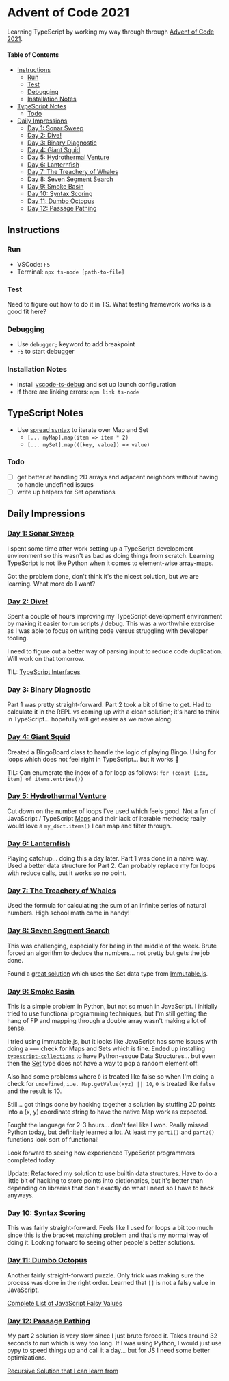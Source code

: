 # Advent of Code 2021

Learning TypeScript by working my way through through [Advent of Code 2021](https://adventofcode.com/2021).

#### Table of Contents

<!-- TOC -->

- [Instructions](#instructions)
  - [Run](#run)
  - [Test](#test)
  - [Debugging](#debugging)
  - [Installation Notes](#installation-notes)
- [TypeScript Notes](#typescript-notes)
  - [Todo](#todo)
- [Daily Impressions](#daily-impressions)
  - [Day 1: Sonar Sweep](#day-1-sonar-sweep)
  - [Day 2: Dive!](#day-2-dive)
  - [Day 3: Binary Diagnostic](#day-3-binary-diagnostic)
  - [Day 4: Giant Squid](#day-4-giant-squid)
  - [Day 5: Hydrothermal Venture](#day-5-hydrothermal-venture)
  - [Day 6: Lanternfish](#day-6-lanternfish)
  - [Day 7: The Treachery of Whales](#day-7-the-treachery-of-whales)
  - [Day 8: Seven Segment Search](#day-8-seven-segment-search)
  - [Day 9: Smoke Basin](#day-9-smoke-basin)
  - [Day 10: Syntax Scoring](#day-10-syntax-scoring)
  - [Day 11: Dumbo Octopus](#day-11-dumbo-octopus)
  - [Day 12: Passage Pathing](#day-12-passage-pathing)

<!-- /TOC -->

## Instructions

### Run

- VSCode: `F5`
- Terminal: `npx ts-node [path-to-file]`

### Test

Need to figure out how to do it in TS. What testing framework works is a good fit here?

### Debugging

- Use `debugger;` keyword to add breakpoint
- `F5` to start debugger

### Installation Notes

- install [vscode-ts-debug](https://github.com/hagishi/vscode-ts-debug) and set up launch configuration
- if there are linking errors: `npm link ts-node`

## TypeScript Notes

- Use [spread syntax](https://developer.mozilla.org/en-US/docs/Web/JavaScript/Reference/Operators/Spread_syntax) to iterate over Map and Set
  - `[... myMap].map(item => item * 2)`
  - `[... mySet].map(([key, value]) => value)`

### Todo

- [ ] get better at handling 2D arrays and adjacent neighbors without having to handle undefined issues
- [ ] write up helpers for Set operations

## Daily Impressions

### [Day 1: Sonar Sweep](https://adventofcode.com/2021/day/1)

I spent some time after work
setting up a TypeScript development environment
so this wasn't as bad as doing things from scratch.
Learning TypeScript is not like Python
when it comes to element-wise array-maps.

Got the problem done, don't think it's the nicest solution,
but we are learning.
What more do I want?

### [Day 2: Dive!](https://adventofcode.com/2021/day/2)

Spent a couple of hours improving my TypeScript development environment by making it easier to run scripts / debug. This was a worthwhile exercise as I was able to focus on writing code versus struggling with developer tooling.

I need to figure out a better way of parsing input to reduce code duplication. Will work on that tomorrow.

TIL: [TypeScript Interfaces](https://www.typescriptlang.org/docs/handbook/interfaces.html)

### [Day 3: Binary Diagnostic](https://adventofcode.com/2021/day/3)

Part 1 was pretty straight-forward. Part 2 took a bit of time to get. Had to calculate it in the REPL vs coming up with a clean solution; it's hard to think in TypeScript... hopefully will get easier as we move along.

### [Day 4: Giant Squid](https://adventofcode.com/2021/day/4)

Created a BingoBoard class to handle the logic of playing Bingo. Using for loops which does not feel right in TypeScript... but it works :shrug:

TIL: Can enumerate the index of a for loop as follows: `for (const [idx, item] of items.entries())`

### [Day 5: Hydrothermal Venture](https://adventofcode.com/2021/day/5)

Cut down on the number of loops I've used which feels good. Not a fan of JavaScript / TypeScript [Maps](https://developer.mozilla.org/en-US/docs/Web/JavaScript/Reference/Global_Objects/Map) and their lack of iterable methods; really would love a `my_dict.items()` I can map and filter through.

### [Day 6: Lanternfish](https://adventofcode.com/2021/day/6)

Playing catchup... doing this a day later. Part 1 was done in a naive way. Used a better data structure for Part 2. Can probably replace my for loops with reduce calls, but it works so no point.

### [Day 7: The Treachery of Whales](https://adventofcode.com/2021/day/7)

Used the formula for calculating the sum of an infinite series of natural numbers. High school math came in handy!

### [Day 8: Seven Segment Search](https://adventofcode.com/2021/day/8)

This was challenging, especially for being in the middle of the week. Brute forced an algorithm to deduce the numbers... not pretty but gets the job done.

Found a [great solution](https://gist.github.com/bluepichu/94ccd0aed5fb8d1eaf0bc5ae0f39076f) which uses the Set data type from [Immutable.js](https://immutable-js.com/docs/).

### [Day 9: Smoke Basin](https://adventofcode.com/2021/day/9)

This is a simple problem in Python, but not so much in JavaScript. I initially tried to use functional programming techniques, but I'm still getting the hang of FP and mapping through a double array wasn't making a lot of sense.

I tried using immutable.js, but it looks like JavaScript has some issues with doing a `===` check for Maps and Sets which is fine. Ended up installing [`typescript-collections`](https://github.com/basarat/typescript-collections) to have Python-esque Data Structures... but even then the [Set](https://github.com/basarat/typescript-collections/blob/release/src/lib/Set.ts) type does not have a way to pop a random element off.

Also had some problems where `0` is treated like false so when I'm doing a check for `undefined`, `i.e. Map.getValue(xyz) || 10`, `0` is treated like `false` and the result is 10.

Still... got things done by hacking together a solution by stuffing 2D points into a (x, y) coordinate string to have the native Map work as expected.

Fought the language for 2-3 hours... don't feel like I won. Really missed Python today, but definitely learned a lot. At least my `part1()` and `part2()` functions look sort of functional!

Look forward to seeing how experienced TypeScript programmers completed today.

Update: Refactored my solution to use builtin data structures. Have to do a little bit of hacking to store points into dictionaries, but it's better than depending on libraries that don't exactly do what I need so I have to hack anyways.

### [Day 10: Syntax Scoring](https://adventofcode.com/2021/day/10)

This was fairly straight-forward. Feels like I used for loops a bit too much since this is the bracket matching problem and that's my normal way of doing it. Looking forward to seeing other people's better solutions.

### [Day 11: Dumbo Octopus](https://adventofcode.com/2021/day/11)

Another fairly straight-forward puzzle. Only trick was making sure the process was done in the right order. Learned that `[]` is not a falsy value in JavaScript.

[Complete List of JavaScript Falsy Values](https://developer.mozilla.org/en-US/docs/Glossary/Falsy)

### [Day 12: Passage Pathing](https://adventofcode.com/2021/day/12)

My part 2 solution is very slow since I just brute forced it. Takes around 32 seconds to run which is way too long. If I was using Python, I would just use pypy to speed things up and call it a day... but for JS I need some better optimizations.

[Recursive Solution that I can learn from](https://github.com/joao-conde/advents-of-code/blob/master/2021/src/day12.ts)
